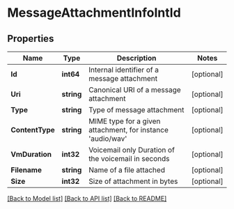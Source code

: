 # MessageAttachmentInfoIntId

## Properties
Name | Type | Description | Notes
------------ | ------------- | ------------- | -------------
**Id** | **int64** | Internal identifier of a message attachment | [optional] 
**Uri** | **string** | Canonical URI of a message attachment | [optional] 
**Type** | **string** | Type of message attachment | [optional] 
**ContentType** | **string** | MIME type for a given attachment, for instance &#39;audio/wav&#39; | [optional] 
**VmDuration** | **int32** | Voicemail only Duration of the voicemail in seconds | [optional] 
**Filename** | **string** | Name of a file attached | [optional] 
**Size** | **int32** | Size of attachment in bytes | [optional] 

[[Back to Model list]](../README.md#documentation-for-models) [[Back to API list]](../README.md#documentation-for-api-endpoints) [[Back to README]](../README.md)


